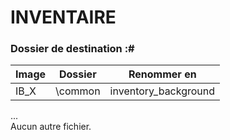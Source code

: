 # INVENTAIRE
### Dossier de destination :#
  
Image  | Dossier  |  Renommer en
------------- | ------------- | -------------
IB_X  | \common | inventory_background

...  
Aucun autre fichier.
